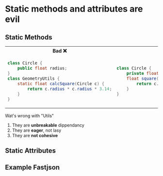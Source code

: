 # Static methods and attributes are evil

## Static Methods


<table><tr>
    <th> Bad ❌</th>
    <th> Good ✅</th>
</tr>
<tr>
<td>

```java
class Circle {
    public float radius;
}
class GeometryUtils {
    static float calcSquare(Circle c) {
        return c.radius * c.radius * 3.14;
    }
}
```

</td><td>

```java
class Circle {
    private float radius;   // State
    float square() {        // Bihavior
        return c.radius * c.radius * 3.14;
    }
}


```

</td></tr></table>

Wat's wrong with "Utils"

1. They are __unbreakable__ dippendancy
2. They are __eager__, not lasy
3. They are __not cohesive__


## Static Attributes


## Example Fastjson
